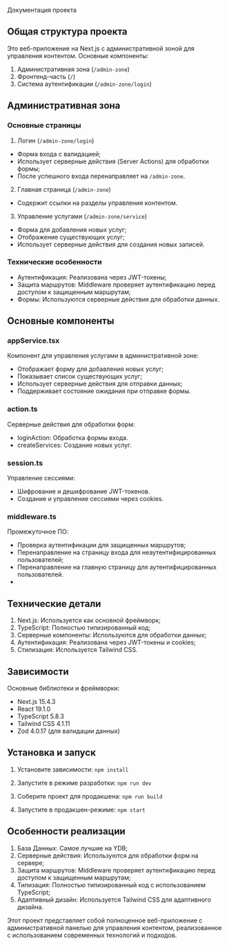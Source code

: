 Документация проекта

## Общая структура проекта

Это веб-приложение на Next.js с административной зоной для управления контентом. Основные компоненты:

1. Административная зона (``/admin-zone``)
2. Фронтенд-часть (``/``)
3. Система аутентификации (``/admin-zone/login``)

## Административная зона

### Основные страницы

1. Логин (``/admin-zone/login``)
- Форма входа с валидацией;
- Использует серверные действия (Server Actions) для обработки формы;
- После успешного входа перенаправляет на ``/admin-zone``.

2. Главная страница (``/admin-zone``)
- Содержит ссылки на разделы управления контентом.

3. Управление услугами (``/admin-zone/service``)
- Форма для добавления новых услуг;
- Отображение существующих услуг;
- Использует серверные действия для создания новых записей.

### Технические особенности

- Аутентификация: Реализована через JWT-токены;
- Защита маршрутов: Middleware проверяет аутентификацию перед доступом к защищенным маршрутам;
- Формы: Используются серверные действия для обработки данных.

## Основные компоненты

### appService.tsx

Компонент для управления услугами в административной зоне:

- Отображает форму для добавления новых услуг;
- Показывает список существующих услуг;
- Использует серверные действия для отправки данных;
- Поддерживает состояние ожидания при отправке формы.

### action.ts

Серверные действия для обработки форм:

- loginAction: Обработка формы входа.
- createServices: Создание новых услуг.

### session.ts

Управление сессиями:

- Шифрование и дешифрование JWT-токенов.
- Создание и управление сессиями через cookies.

### middleware.ts

Промежуточное ПО:

- Проверка аутентификации для защищенных маршрутов;
- Перенаправление на страницу входа для неаутентифицированных пользователей;
- Перенаправление на главную страницу для аутентифицированных пользователей.
- 
## Технические детали

1. Next.js: Используется как основной фреймворк;
2. TypeScript: Полностью типизированный код;
3. Серверные компоненты: Используются для обработки данных;
4. Аутентификация: Реализована через JWT-токены и cookies;
5. Стилизация: Используется Tailwind CSS.

## Зависимости

Основные библиотеки и фреймворки:

- Next.js 15.4.3
- React 19.1.0
- TypeScript 5.8.3
- Tailwind CSS 4.1.11
- Zod 4.0.17 (для валидации данных)

## Установка и запуск

1. Установите зависимости:
   ``npm install``


2. Запустите в режиме разработки:
   ``npm run dev``


3. Соберите проект для продакшена:
   ``npm run build``


4. Запустите в продакшен-режиме:
   ``npm start``


## Особенности реализации

1. База Данных: Самое лучшие на YDB;
2. Серверные действия: Используются для обработки форм на сервере;
3. Защита маршрутов: Middleware проверяет аутентификацию перед доступом к защищенным маршрутам;
4. Типизация: Полностью типизированный код с использованием TypeScript;
5. Адаптивный дизайн: Используется Tailwind CSS для адаптивного дизайна.

Этот проект представляет собой полноценное веб-приложение с административной панелью для управления контентом, реализованное с использованием современных технологий и подходов.
